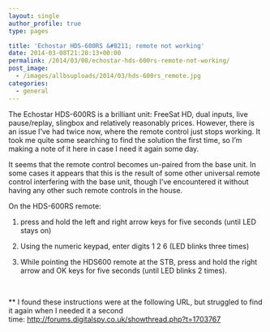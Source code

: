 ```yaml
---
layout: single
author_profile: true
type: pages

title: 'Echostar HDS-600RS &#8211; remote not working'
date: 2014-03-08T21:28:13+00:00
permalink: /2014/03/08/echostar-hds-600rs-remote-not-working/
post_image:
  - /images/allbsuploads/2014/03/hds-600rs_remote.jpg
categories:
  - general
---
```

The Echostar HDS-600RS is a brilliant unit: FreeSat HD, dual inputs, live pause/replay, slingbox and relatively reasonably prices. However, there is an issue I&#8217;ve had twice now, where the remote control just stops working. It took me quite some searching to find the solution the first time, so I&#8217;m making a note of it here in case I need it again some day.

It seems that the remote control becomes un-paired from the base unit. In some cases it appears that this is the result of some other universal remote control interfering with the base unit, though I&#8217;ve encountered it without having any other such remote controls in the house.

On the HDS-600RS remote:

1) press and hold the left and right arrow keys for five seconds (until LED stays on)

2) Using the numeric keypad, enter digits 1 2 6 (LED blinks three times)

3) While pointing the HDS600 remote at the STB, press and hold the right arrow and OK keys for five seconds (until LED blinks 2 times).

&nbsp;

** I found these instructions were at the following URL, but struggled to find it again when I needed it a second time: <a href="http://forums.digitalspy.co.uk/showthread.php?t=1703767" target="_blank">http://forums.digitalspy.co.uk/showthread.php?t=1703767</a>
